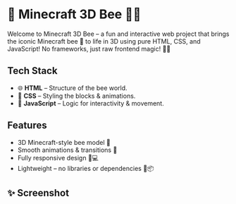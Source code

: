 
# 🐝 Minecraft 3D Bee 🧱✨

Welcome to Minecraft 3D Bee – a fun and interactive web project that brings the iconic Minecraft bee 🐝 to life in 3D using pure HTML, CSS, and JavaScript! No frameworks, just raw frontend magic! 🎩🔮


## Tech Stack

- 🌐 **HTML** – Structure of the bee world.
- 🎨 **CSS** – Styling the blocks & animations.
- 🧠 **JavaScript** – Logic for interactivity & movement.

## Features

- 3D Minecraft-style bee model 🐝
- Smooth animations & transitions 💫  
- Fully responsive design 📱💻 
- Lightweight – no libraries or dependencies 🚫📦

## ✨ Screenshot

